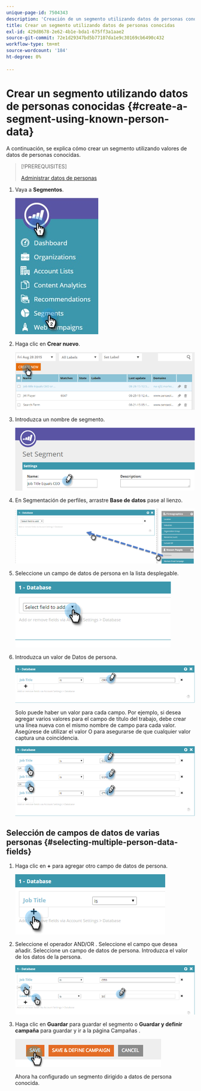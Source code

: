 ```yaml
---
unique-page-id: 7504343
description: 'Creación de un segmento utilizando datos de personas conocidas: documentos de Marketo: documentación del producto'
title: Crear un segmento utilizando datos de personas conocidas
exl-id: 429d8678-2e62-4b1e-bda1-675ff3a1aae2
source-git-commit: 72e1d29347bd5b77107da1e9c30169cb6490c432
workflow-type: tm+mt
source-wordcount: '184'
ht-degree: 0%

---
```


# Crear un segmento utilizando datos de personas conocidas {#create-a-segment-using-known-person-data}

A continuación, se explica cómo crear un segmento utilizando valores de datos de personas conocidas.

>[!PREREQUISITES]
>
>[Administrar datos de personas](/help/marketo/product-docs/web-personalization/using-web-segments/manage-person-data.md)

1. Vaya a **Segmentos**.

   ![](assets/new-dropdown-segments-hand-2.jpg)

1. Haga clic en **Crear nuevo**.

   ![](assets/image2015-8-28-13-3a19-3a59.png)

1. Introduzca un nombre de segmento.

   ![](assets/image2015-8-28-13-3a2-3a59.png)

1. En Segmentación de perfiles, arrastre **Base de datos** pase al lienzo.

   ![](assets/four-1.png)

1. Seleccione un campo de datos de persona en la lista desplegable.

   ![](assets/five-1.png)

1. Introduzca un valor de Datos de persona.

   ![](assets/six.png)

   Solo puede haber un valor para cada campo. Por ejemplo, si desea agregar varios valores para el campo de título del trabajo, debe crear una línea nueva con el mismo nombre de campo para cada valor. Asegúrese de utilizar el valor O para asegurarse de que cualquier valor captura una coincidencia.

   ![](assets/seven-1.png)

## Selección de campos de datos de varias personas {#selecting-multiple-person-data-fields}

1. Haga clic en **+** para agregar otro campo de datos de persona.

   ![](assets/eight.png)

1. Seleccione el operador AND/OR . Seleccione el campo que desea añadir. Seleccione un campo de datos de persona. Introduzca el valor de los datos de la persona.

   ![](assets/nine.png)

1. Haga clic en **Guardar** para guardar el segmento o **Guardar y definir campaña** para guardar y ir a la página Campañas .

   ![](assets/image2014-11-19-19-3a48-3a20-1.png)

   Ahora ha configurado un segmento dirigido a datos de persona conocida.
